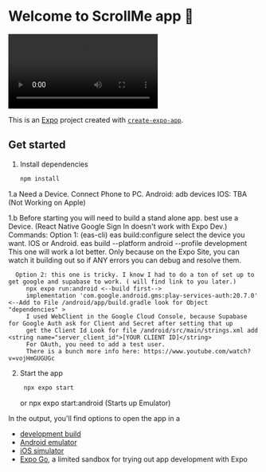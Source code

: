 # Welcome to ScrollMe app 👋

<video src="https://github.com/user-attachments/assets/b71fd892-9ece-4aa2-91df-f00865750c7e"></video>


This is an [Expo](https://expo.dev) project created with [`create-expo-app`](https://www.npmjs.com/package/create-expo-app).

## Get started

1. Install dependencies

   ```bash
   npm install
   ```

1.a Need a Device. Connect Phone to PC. 
   Android: 
      adb devices
   IOS:
      TBA (Not Working on Apple)


1.b Before starting you will need to build a stand alone app. best use a Device. (React Native Google Sign In doesn't work with Expo Dev.)
   Commands: 
      Option 1: (eas-cli) 
         eas build:configure
         select the device you want. IOS or Android. 
         eas build --platform android --profile development
      This one will work a lot better. Only because on the Expo Site, you can watch it building out so if ANY errors
      you can debug and resolve them. 
      
      Option 2: this one is tricky. I know I had to do a ton of set up to get google and supabase to work. ( will find link to you later.)
         npx expo run:android <--build first-->
         implementation 'com.google.android.gms:play-services-auth:20.7.0' <--Add to File /android/app/build.gradle look for Object "dependencies" >
         I used WebClient in the Google Cloud Console, because Supabase for Google Auth ask for Client and Secret after setting that up
         get the Client Id Look for file /android/src/main/strings.xml add <string name="server_client_id">[YOUR CLIENT ID]</string>
         For OAuth, you need to add a test user. 
         There is a bunch more info here: https://www.youtube.com/watch?v=vojHmGUGUGc

2. Start the app

   ```bash
    npx expo start
   ```
   or npx expo start:android (Starts up Emulator)

In the output, you'll find options to open the app in a

- [development build](https://docs.expo.dev/develop/development-builds/introduction/)
- [Android emulator](https://docs.expo.dev/workflow/android-studio-emulator/)
- [iOS simulator](https://docs.expo.dev/workflow/ios-simulator/)
- [Expo Go](https://expo.dev/go), a limited sandbox for trying out app development with Expo
